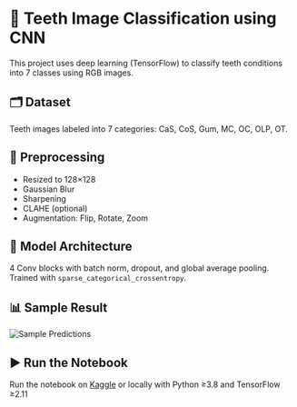 # 🦷 Teeth Image Classification using CNN

This project uses deep learning (TensorFlow) to classify teeth conditions into 7 classes using RGB images.

## 🗂️ Dataset
Teeth images labeled into 7 categories: CaS, CoS, Gum, MC, OC, OLP, OT.

## 🧪 Preprocessing
- Resized to 128×128
- Gaussian Blur
- Sharpening
- CLAHE (optional)
- Augmentation: Flip, Rotate, Zoom

## 🧠 Model Architecture
4 Conv blocks with batch norm, dropout, and global average pooling. Trained with `sparse_categorical_crossentropy`.

## 📊 Sample Result

![Sample Predictions](images/sample_predictions.png)

## ▶️ Run the Notebook
Run the notebook on [Kaggle]() or locally with Python ≥3.8 and TensorFlow ≥2.11

